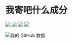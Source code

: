 # 我寄吧什么成分
<img src="https://ziadoua.github.io/m3-Markdown-Badges/badges/Cloudflare/cloudflare1.svg"> <img src="https://ziadoua.github.io/m3-Markdown-Badges/badges/AfterEffects/aftereffects1.svg"> <img src="https://ziadoua.github.io/m3-Markdown-Badges/badges/Illustrator/illustrator2.svg"> <img src="https://ziadoua.github.io/m3-Markdown-Badges/badges/Photoshop/photoshop1.svg"> 

![我的 GitHub 数据](https://github-readme-stats.vercel.app/api?username=WindSakura)

